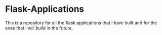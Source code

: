 # Flask-Applications
This is a repository for all the flask applications that I have built and for the ones that I will build in the future.
